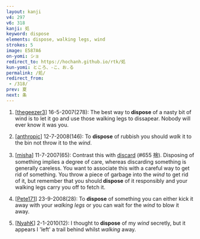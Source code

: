 ```yaml
---
layout: kanji
v4: 297
v6: 318
kanji: 処
keyword: dispose
elements: dispose, walking legs, wind
strokes: 5
image: E587A6
on-yomi: ショ
redirect_to: https://hochanh.github.io/rtk/処
kun-yomi: ところ、-こ、お.る
permalink: /処/
redirect_from:
 - /318/
prev: 夏
next: 条
---
```


1) [<a href="http://kanji.koohii.com/profile/thegeezer3">thegeezer3</a>] 16-5-2007(278): The best way to<strong> dispose</strong> of a nasty bit of wind is to let it go and use those walking legs to dissapear. Nobody will ever know it was you.

2) [<a href="http://kanji.koohii.com/profile/anthropic">anthropic</a>] 12-7-2008(146): To <strong>dispose</strong> of rubbish you should <em>walk</em> it to the bin not throw it to the <em>wind</em>.

3) [<a href="http://kanji.koohii.com/profile/misha">misha</a>] 11-7-2007(65): Contrast this with <a href="../v4/655.html">discard</a> (#655 捨). Disposing of something implies a degree of care, whereas discarding something is generally careless. You want to associate this with a careful way to get rid of something. You throw a piece of garbage into the <em>wind</em> to get rid of it, but remember that you should<strong> dispose</strong> of it responsibly and your walking legs carry you off to fetch it.

4) [<a href="http://kanji.koohii.com/profile/Pete171">Pete171</a>] 23-9-2008(28): To <strong>dispose</strong> of something you can either kick it away with your <em>walking legs</em> or you can wait for the <em>wind</em> to blow it away.

5) [<a href="http://kanji.koohii.com/profile/NyahK">NyahK</a>] 2-1-2010(12): I thought to<strong> dispose</strong> of my <em>wind</em> secretly, but it appears I &#039;left&#039; a trail behind whilst <em>walking</em> away.

